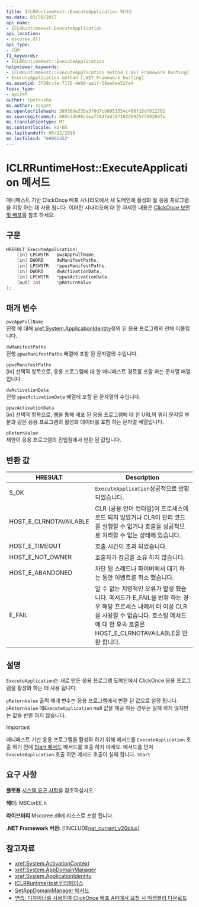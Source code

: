 ```yaml
---
title: ICLRRuntimeHost::ExecuteApplication 메서드
ms.date: 03/30/2017
api_name:
- ICLRRuntimeHost.ExecuteApplication
api_location:
- mscoree.dll
api_type:
- COM
f1_keywords:
- ICLRRuntimeHost::ExecuteApplication
helpviewer_keywords:
- ICLRRuntimeHost::ExecuteApplication method [.NET Framework hosting]
- ExecuteApplication method [.NET Framework hosting]
ms.assetid: 5f28cc4e-7176-4e00-aa1f-58ae6ee52fe4
topic_type:
- apiref
author: rpetrusha
ms.author: ronpet
ms.openlocfilehash: 38938de335e5f0d7cb8051554c400f16df012362
ms.sourcegitcommit: 68653db98c5ea7744fd438710248935f70020dfb
ms.translationtype: MT
ms.contentlocale: ko-KR
ms.lasthandoff: 08/22/2019
ms.locfileid: "69965352"
---
```

# <a name="iclrruntimehostexecuteapplication-method"></a>ICLRRuntimeHost::ExecuteApplication 메서드
매니페스트 기반 ClickOnce 배포 시나리오에서 새 도메인에 활성화 될 응용 프로그램을 지정 하는 데 사용 됩니다. 이러한 시나리오에 대 한 자세한 내용은 [ClickOnce 보안 및 배포](/visualstudio/deployment/clickonce-security-and-deployment)를 참조 하세요.  
  
## <a name="syntax"></a>구문  
  
```cpp  
HRESULT ExecuteApplication(  
    [in] LPCWSTR   pwzAppFullName,  
    [in] DWORD     dwManifestPaths,  
    [in] LPCWSTR   *ppwzManifestPaths,  
    [in] DWORD     dwActivationData,  
    [in] LPCWSTR   *ppwzActivationData,  
    [out] int      *pReturnValue  
);  
```  
  
## <a name="parameters"></a>매개 변수  
 `pwzAppFullName`  
 진행 에 대해 <xref:System.ApplicationIdentity>정의 된 응용 프로그램의 전체 이름입니다.  
  
 `dwManifestPaths`  
 진행 `ppwzManifestPaths` 배열에 포함 된 문자열의 수입니다.  
  
 `ppwzManifestPaths`  
 [in] 선택적 항목으로, 응용 프로그램에 대 한 매니페스트 경로를 포함 하는 문자열 배열입니다.  
  
 `dwActivationData`  
 진행 `ppwzActivationData` 배열에 포함 된 문자열의 수입니다.  
  
 `ppwzActivationData`  
 [in] 선택적 항목으로, 웹을 통해 배포 된 응용 프로그램에 대 한 URL의 쿼리 문자열 부분과 같은 응용 프로그램의 활성화 데이터를 포함 하는 문자열 배열입니다.  
  
 `pReturnValue`  
 제한이 응용 프로그램의 진입점에서 반환 된 값입니다.  
  
## <a name="return-value"></a>반환 값  
  
|HRESULT|Description|  
|-------------|-----------------|  
|S_OK|`ExecuteApplication`성공적으로 반환 되었습니다.|  
|HOST_E_CLRNOTAVAILABLE|CLR (공용 언어 런타임)이 프로세스에 로드 되지 않았거나 CLR이 관리 코드를 실행할 수 없거나 호출을 성공적으로 처리할 수 없는 상태에 있습니다.|  
|HOST_E_TIMEOUT|호출 시간이 초과 되었습니다.|  
|HOST_E_NOT_OWNER|호출자가 잠금을 소유 하지 않습니다.|  
|HOST_E_ABANDONED|차단 된 스레드나 파이버에서 대기 하는 동안 이벤트를 취소 했습니다.|  
|E_FAIL|알 수 없는 치명적인 오류가 발생 했습니다. 메서드가 E_FAIL을 반환 하는 경우 해당 프로세스 내에서 더 이상 CLR을 사용할 수 없습니다. 호스팅 메서드에 대 한 후속 호출은 HOST_E_CLRNOTAVAILABLE을 반환 합니다.|  
  
## <a name="remarks"></a>설명  
 `ExecuteApplication`는 새로 만든 응용 프로그램 도메인에서 ClickOnce 응용 프로그램을 활성화 하는 데 사용 됩니다.  
  
 `pReturnValue` 출력 매개 변수는 응용 프로그램에서 반환 된 값으로 설정 됩니다. `pReturnValue` 에`ExecuteApplication` null 값을 제공 하는 경우는 실패 하지 않지만는 값을 반환 하지 않습니다.  
  
> [!IMPORTANT]
> 매니페스트 기반 응용 프로그램을 활성화 하기 위해 메서드를 `ExecuteApplication` 호출 하기 전에 [Start 메서드](../../../../docs/framework/unmanaged-api/hosting/iclrruntimehost-start-method.md) 메서드를 호출 하지 마세요. 메서드를 먼저 `ExecuteApplication` 호출 하면 메서드 호출이 실패 합니다. `Start`  
  
## <a name="requirements"></a>요구 사항  
 **플랫폼** [시스템 요구 사항](../../../../docs/framework/get-started/system-requirements.md)을 참조하십시오.  
  
 **헤더:** MSCorEE.h  
  
 **라이브러리** Mscoree.dll에 리소스로 포함 됩니다.  
  
 **.NET Framework 버전:** [!INCLUDE[net_current_v20plus](../../../../includes/net-current-v20plus-md.md)]  
  
## <a name="see-also"></a>참고자료

- <xref:System.ActivationContext>
- <xref:System.AppDomainManager>
- <xref:System.ApplicationIdentity>
- [ICLRRuntimeHost 인터페이스](../../../../docs/framework/unmanaged-api/hosting/iclrruntimehost-interface.md)
- [SetAppDomainManager 메서드](../../../../docs/framework/unmanaged-api/hosting/ihostcontrol-setappdomainmanager-method.md)
- [연습: 디자이너를 사용하여 ClickOnce 배포 API에서 요청 시 어셈블리 다운로드](/visualstudio/deployment/walkthrough-downloading-assemblies-on-demand-with-the-clickonce-deployment-api-using-the-designer)
